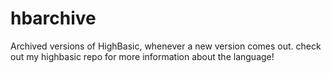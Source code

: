 # hbarchive
Archived versions of HighBasic, whenever a new version comes out. check out my highbasic repo for more information about the language!
